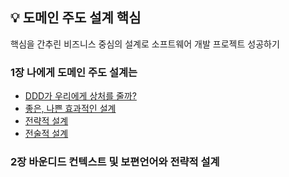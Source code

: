  ## 💡 도메인 주도 설계 핵심 
핵심을 간추린 비즈니스 중심의 설계로 소프트웨어 개발 프로젝트 성공하기

###  <strong>1장 나에게 도메인 주도 설계는</strong>
+ <a href="https://github.com/pan2468/domain-driven-design/blob/main/1%EC%9E%A5%20%EB%82%98%EC%97%90%EA%B2%8C%20%EB%8F%84%EB%A9%94%EC%9D%B8%20%EC%A3%BC%EB%8F%84%20%EC%84%A4%EA%B3%84%EB%8A%94/DDD%EA%B0%80%20%EC%9A%B0%EB%A6%AC%EC%97%90%EA%B2%8C%20%EC%83%81%EC%B2%98%EB%A5%BC%20%EC%A4%84%EA%B9%8C%3F.md">DDD가 우리에게 상처를 줄까?</a> 
+ <a href="https://github.com/pan2468/domain-driven-design/blob/main/1%EC%9E%A5%20%EB%82%98%EC%97%90%EA%B2%8C%20%EB%8F%84%EB%A9%94%EC%9D%B8%20%EC%A3%BC%EB%8F%84%20%EC%84%A4%EA%B3%84%EB%8A%94/%EC%A2%8B%EC%9D%80%2C%20%EB%82%98%EC%81%9C%20%ED%9A%A8%EA%B3%BC%EC%A0%81%EC%9D%B8%20%EC%84%A4%EA%B3%84.md">좋은, 나쁜 효과적인 설계</a> 
+ <a href="https://github.com/pan2468/domain-driven-design/blob/main/1%EC%9E%A5%20%EB%82%98%EC%97%90%EA%B2%8C%20%EB%8F%84%EB%A9%94%EC%9D%B8%20%EC%A3%BC%EB%8F%84%20%EC%84%A4%EA%B3%84%EB%8A%94/%EC%A0%84%EB%9E%B5%EC%A0%81%20%EC%84%A4%EA%B3%84.md">전략적 설계</a> 
+ <a href="">전술적 설계</a> 

### <strong>2장 바운디드 컨텍스트 및 보편언어와 전략적 설계</strong>




